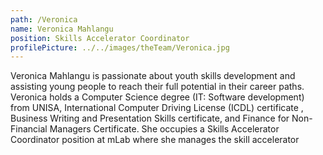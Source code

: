 ```yaml
---
path: /Veronica
name: Veronica Mahlangu
position: Skills Accelerator Coordinator
profilePicture: ../../images/theTeam/Veronica.jpg
---
```

Veronica Mahlangu is passionate about youth skills development and assisting young people to reach their full potential in their career paths. Veronica holds a Computer Science degree (IT: Software development) from UNISA, International Computer Driving License (ICDL) certificate , Business Writing and Presentation Skills certificate, and Finance for Non-Financial Managers Certificate. She occupies a Skills Accelerator Coordinator position at mLab where she manages the skill accelerator 
